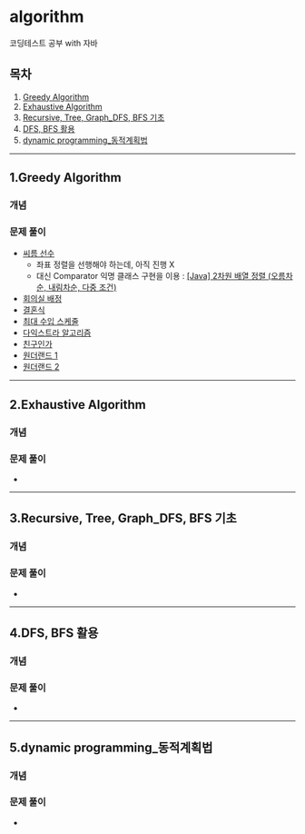 # algorithm
코딩테스트 공부 with 자바

## 목차

1. [Greedy Algorithm](#1.greedy-algorithm)
2. [Exhaustive Algorithm](#2.exhaustive-algorithm)
3. [Recursive, Tree, Graph_DFS, BFS 기초](#3.recursive,-tree,-graph_dfs,-bfs-기초)
4. [DFS, BFS 활용](#4.dfs,-bfs-활용)
5. [dynamic programming_동적계획법](#5.dynamic-programming_동적계획법)
---

## 1.Greedy Algorithm

### 개념

### 문제 풀이
- [씨름 선수](https://github.com/OhHaneol/algorithm/tree/main/greedy/%EC%94%A8%EB%A6%84%EC%84%A0%EC%88%98)
  - 좌표 정렬을 선행해야 하는데, 아직 진행 X
  - 대신 Comparator 익명 클래스 구현을 이용 : [[Java] 2차원 배열 정렬 (오름차순, 내림차순, 다중 조건)](https://ifuwanna.tistory.com/328)
- [회의실 배정](https://github.com/OhHaneol/algorithm/tree/main/greedy/%ED%9A%8C%EC%9D%98%EC%8B%A4%20%EB%B0%B0%EC%A0%95)
- [결혼식](https://github.com/OhHaneol/algorithm/tree/main/greedy/%EA%B2%B0%ED%98%BC%EC%8B%9D)
- [최대 수입 스케줄]()
- [다익스트라 알고리즘]()
- [친구인가]()
- [원더랜드 1]()
- [원더랜드 2]()

---

## 2.Exhaustive Algorithm

### 개념

### 문제 풀이
- []()

---

## 3.Recursive, Tree, Graph_DFS, BFS 기초

### 개념

### 문제 풀이
- []()

---

## 4.DFS, BFS 활용

### 개념

### 문제 풀이
- []()

---

## 5.dynamic programming_동적계획법

### 개념

### 문제 풀이
- []()
